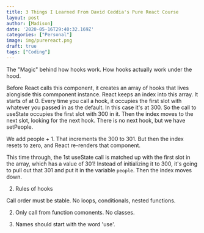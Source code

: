 ```yaml
---
title: 3 Things I Learned From David Ceddia's Pure React Course
layout: post
author: [Madison]
date: '2020-05-16T29:40:32.169Z'
categories: ["Personal"]
image: img/purereact.png
draft: true
tags: ["Coding"]
---
```


The "Magic" behind how hooks work.
How hooks actually work under the hood.

Before React calls this component, it creates an array of hooks that lives alongisde this commponent instance. React keeps an index into this array. It starts of at 0. Every time you call a hook, it occupies the first slot with whatever you passed in as the default. In this case it's at 300. So the call to useState occupies the first slot with 300 in it. Then the index moves to the next slot, looking for the next hook. There is no next hook, but we have setPeople.

We add people + 1. That increments the 300 to 301. But then the index resets to zero, and React re-renders that component. 

This time through, the 1st useState call is matched up with the first slot in the array, which has a value of 301! Instead of initializing it to 300, it's going to pull out that 301 and put it in the variable `people`. Then the index moves down.


2. Rules of hooks


Call order must be stable.
No loops, conditionals, nested functions.

2. Only call from function comonents. No classes.

3. Names should start with the word 'use'.